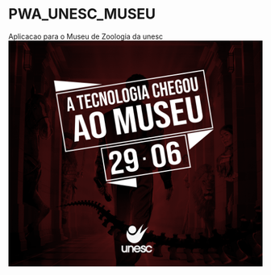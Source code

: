 # PWA_UNESC_MUSEU
Aplicacao para o Museu de Zoologia da unesc
![alt text](https://github.com/Jean1dev/PWA_UNESC_MUSEU/blob/master/requisitos/museu.png?raw=true)
